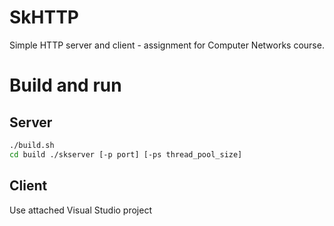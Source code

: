 # SkHTTP
Simple HTTP server and client - assignment for Computer Networks course.

# Build and run
## Server

```bash
./build.sh
cd build ./skserver [-p port] [-ps thread_pool_size]
```

## Client
Use attached Visual Studio project
